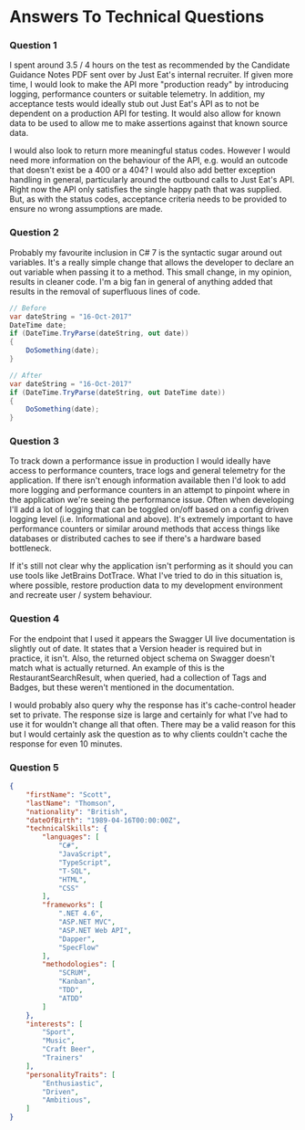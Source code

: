 # Answers To Technical Questions

 ### Question 1
 I spent around 3.5 / 4 hours on the test as recommended by the Candidate Guidance Notes PDF sent over by Just Eat's internal recruiter.  If given more time, I would look to make the API more "production ready" by introducing logging, performance counters or suitable telemetry.  In addition, my acceptance tests would ideally stub out Just Eat's API as to not be dependent on a production API for testing.  It would also allow for known data to be used to allow me to make assertions against that known source data.

 I would also look to return more meaningful status codes.  However I would need more information on the behaviour of the API, e.g. would an outcode that doesn't exist be a 400 or a 404?  I would also add better exception handling in general, particularly around the outbound calls to Just Eat's API.  Right now the API only satisfies the single happy path that was supplied.  But, as with the status codes, acceptance criteria needs to be provided to ensure no wrong assumptions are made.

### Question 2
Probably my favourite inclusion in C# 7 is the syntactic sugar around out variables.  It's a really simple change that allows the developer to declare an out variable when passing it to a method.  This small change, in my opinion, results in cleaner code.  I'm a big fan in general of anything added that results in the removal of superfluous lines of code.

```c#
// Before
var dateString = "16-Oct-2017"
DateTime date;
if (DateTime.TryParse(dateString, out date)) 
{
	DoSomething(date);
}

// After
var dateString = "16-Oct-2017"
if (DateTime.TryParse(dateString, out DateTime date)) 
{
	DoSomething(date);
}
```
### Question 3
To track down a performance issue in production I would ideally have access to performance counters, trace logs and general telemetry for the application.  If there isn't enough information available then I'd look to add more logging and performance counters in an attempt to pinpoint where in the application we're seeing the performance issue.  Often when developing I'll add a lot of logging that can be toggled on/off based on a config driven logging level (i.e. Informational and above).   It's extremely important to have performance counters or similar around methods that access things like databases or distributed caches to see if there's a hardware based bottleneck.

If it's still not clear why the application isn't performing as it should you can use tools like JetBrains DotTrace.  What I've tried to do in this situation is, where possible, restore production data to my development environment and recreate user / system behaviour.

### Question 4
For the endpoint that I used it appears the Swagger UI live documentation is slightly out of date.  It states that a Version header is required but in practice, it isn't.  Also, the returned object schema on Swagger doesn't match what is actually returned.  An example of this is the RestaurantSearchResult, when queried, had a collection of Tags and Badges, but these weren't mentioned in the documentation.

I would probably also query why the response has it's cache-control header set to private.  The response size is large and certainly for what I've had to use it for wouldn't change all that often.  There may be a valid reason for this but I would certainly ask the question as to why clients couldn't cache the response for even 10 minutes.

### Question 5
```json
{
	"firstName": "Scott",
	"lastName": "Thomson",
	"nationality": "British",
	"dateOfBirth": "1989-04-16T00:00:00Z",
	"technicalSkills": {
		"languages": [
			"C#", 
			"JavaScript", 
			"TypeScript", 
			"T-SQL", 
			"HTML", 
			"CSS"
		],
		"frameworks": [
			".NET 4.6", 
			"ASP.NET MVC", 
			"ASP.NET Web API", 
			"Dapper", 
			"SpecFlow"
		],
		"methodologies": [
			"SCRUM", 
			"Kanban", 
			"TDD", 
			"ATDD"
		]
	},
	"interests": [
		"Sport", 
		"Music", 
		"Craft Beer",
		"Trainers"
	],
	"personalityTraits": [
		"Enthusiastic",
		"Driven",
		"Ambitious",		
	]
}
```
